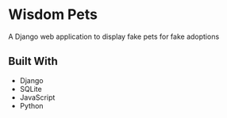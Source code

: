 # Wisdom Pets
A Django web application to display fake pets for fake adoptions 

## Built With
* Django
* SQLite 
* JavaScript
* Python 

